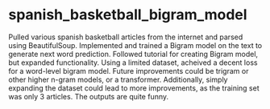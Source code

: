 # spanish_basketball_bigram_model

Pulled various spanish basketball articles from the internet and parsed using BeautifulSoup. Implemented and trained a Bigram model on the text to generate next word prediction. Followed tutorial for creating Bigram model, but expanded functionality. Using a limited dataset, acheived a decent loss for a word-level bigram model. Future improvements could be trigram or other higher n-gram models, or a transformer. Additionally, simply expanding the dataset could lead to more improvements, as the training set was only 3 articles. The outputs are quite funny.